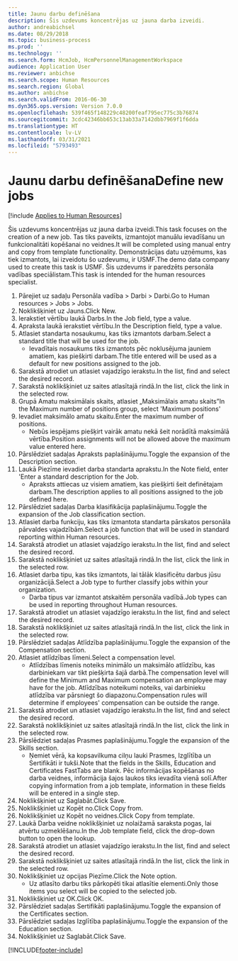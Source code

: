 ```yaml
---
title: Jaunu darbu definēšana
description: Šis uzdevums koncentrējas uz jauna darba izveidi.
author: andreabichsel
ms.date: 08/29/2018
ms.topic: business-process
ms.prod: ''
ms.technology: ''
ms.search.form: HcmJob, HcmPersonnelManagementWorkspace
audience: Application User
ms.reviewer: anbichse
ms.search.scope: Human Resources
ms.search.region: Global
ms.author: anbichse
ms.search.validFrom: 2016-06-30
ms.dyn365.ops.version: Version 7.0.0
ms.openlocfilehash: 539f465f148229c48200feaf795ec775c3b76874
ms.sourcegitcommit: 3cdc42346bb653c13ab33a7142dbb7969f1f6dda
ms.translationtype: HT
ms.contentlocale: lv-LV
ms.lasthandoff: 03/31/2021
ms.locfileid: "5793493"
---
```

# <a name="define-new-jobs"></a><span data-ttu-id="71a94-103">Jaunu darbu definēšana</span><span class="sxs-lookup"><span data-stu-id="71a94-103">Define new jobs</span></span>

[!include [Applies to Human Resources](../includes/applies-to-hr.md)]



<span data-ttu-id="71a94-104">Šis uzdevums koncentrējas uz jauna darba izveidi.</span><span class="sxs-lookup"><span data-stu-id="71a94-104">This task focuses on the creation of a new job.</span></span> <span data-ttu-id="71a94-105">Tas tiks paveikts, izmantojot manuālu ievadīšanu un funkcionalitāti kopēšanai no veidnes.</span><span class="sxs-lookup"><span data-stu-id="71a94-105">It will be completed using manual entry and copy from template functionality.</span></span> <span data-ttu-id="71a94-106">Demonstrācijas datu uzņēmums, kas tiek izmantots, lai izveidotu šo uzdevumu, ir USMF.</span><span class="sxs-lookup"><span data-stu-id="71a94-106">The demo data company used to create this task is USMF.</span></span> <span data-ttu-id="71a94-107">Šis uzdevums ir paredzēts personāla vadības speciālistam.</span><span class="sxs-lookup"><span data-stu-id="71a94-107">This task is intended for the human resources specialist.</span></span>

1. <span data-ttu-id="71a94-108">Pārejiet uz sadaļu Personāla vadība > Darbi > Darbi.</span><span class="sxs-lookup"><span data-stu-id="71a94-108">Go to Human resources > Jobs > Jobs.</span></span>
2. <span data-ttu-id="71a94-109">Noklikšķiniet uz Jauns.</span><span class="sxs-lookup"><span data-stu-id="71a94-109">Click New.</span></span>
3. <span data-ttu-id="71a94-110">Ierakstiet vērtību laukā Darbs.</span><span class="sxs-lookup"><span data-stu-id="71a94-110">In the Job field, type a value.</span></span>
4. <span data-ttu-id="71a94-111">Apraksta laukā ierakstiet vērtību.</span><span class="sxs-lookup"><span data-stu-id="71a94-111">In the Description field, type a value.</span></span>
5. <span data-ttu-id="71a94-112">Atlasiet standarta nosaukumu, kas tiks izmantots darbam.</span><span class="sxs-lookup"><span data-stu-id="71a94-112">Select a standard title that will be used for the job.</span></span> 
    * <span data-ttu-id="71a94-113">Ievadītais nosaukums tiks izmantots pēc noklusējuma jauniem amatiem, kas piešķirti darbam.</span><span class="sxs-lookup"><span data-stu-id="71a94-113">The title entered will be used as a default for new positions assigned to the job.</span></span>  
6. <span data-ttu-id="71a94-114">Sarakstā atrodiet un atlasiet vajadzīgo ierakstu.</span><span class="sxs-lookup"><span data-stu-id="71a94-114">In the list, find and select the desired record.</span></span>
7. <span data-ttu-id="71a94-115">Sarakstā noklikšķiniet uz saites atlasītajā rindā.</span><span class="sxs-lookup"><span data-stu-id="71a94-115">In the list, click the link in the selected row.</span></span>
8. <span data-ttu-id="71a94-116">Grupā Amatu maksimālais skaits, atlasiet „Maksimālais amatu skaits”</span><span class="sxs-lookup"><span data-stu-id="71a94-116">In the Maximum number of positions group, select 'Maximum positions'</span></span>
9. <span data-ttu-id="71a94-117">Ievadiet maksimālo amatu skaitu.</span><span class="sxs-lookup"><span data-stu-id="71a94-117">Enter the maximum number of positions.</span></span> 
    * <span data-ttu-id="71a94-118">Nebūs iespējams piešķirt vairāk amatu nekā šeit norādītā maksimālā vērtība.</span><span class="sxs-lookup"><span data-stu-id="71a94-118">Position assignments will not be allowed above the maximum value entered here.</span></span>  
10. <span data-ttu-id="71a94-119">Pārslēdziet sadaļas Apraksts paplašinājumu.</span><span class="sxs-lookup"><span data-stu-id="71a94-119">Toggle the expansion of the Description section.</span></span>
11. <span data-ttu-id="71a94-120">Laukā Piezīme ievadiet darba standarta aprakstu.</span><span class="sxs-lookup"><span data-stu-id="71a94-120">In the Note field, enter 'Enter a standard description for the Job.</span></span>
    * <span data-ttu-id="71a94-121">Apraksts attiecas uz visiem amatiem, kas piešķirti šeit definētajam darbam.</span><span class="sxs-lookup"><span data-stu-id="71a94-121">The description applies to all positions assigned to the job defined here.</span></span>  
12. <span data-ttu-id="71a94-122">Pārslēdziet sadaļas Darba klasifikācija paplašinājumu.</span><span class="sxs-lookup"><span data-stu-id="71a94-122">Toggle the expansion of the Job classification section.</span></span>
13. <span data-ttu-id="71a94-123">Atlasiet darba funkciju, kas tiks izmantota standarta pārskatos personāla pārvaldes vajadzībām.</span><span class="sxs-lookup"><span data-stu-id="71a94-123">Select a job function that will be used in standard reporting within Human resources.</span></span>
14. <span data-ttu-id="71a94-124">Sarakstā atrodiet un atlasiet vajadzīgo ierakstu.</span><span class="sxs-lookup"><span data-stu-id="71a94-124">In the list, find and select the desired record.</span></span>
15. <span data-ttu-id="71a94-125">Sarakstā noklikšķiniet uz saites atlasītajā rindā.</span><span class="sxs-lookup"><span data-stu-id="71a94-125">In the list, click the link in the selected row.</span></span>
16. <span data-ttu-id="71a94-126">Atlasiet darba tipu, kas tiks izmantots, lai tālāk klasificētu darbus jūsu organizācijā.</span><span class="sxs-lookup"><span data-stu-id="71a94-126">Select a Job type to further classify jobs within your organization.</span></span> 
    * <span data-ttu-id="71a94-127">Darba tipus var izmantot atskaitēm personāla vadībā.</span><span class="sxs-lookup"><span data-stu-id="71a94-127">Job types can be used in reporting throughout Human resources.</span></span>  
17. <span data-ttu-id="71a94-128">Sarakstā atrodiet un atlasiet vajadzīgo ierakstu.</span><span class="sxs-lookup"><span data-stu-id="71a94-128">In the list, find and select the desired record.</span></span>
18. <span data-ttu-id="71a94-129">Sarakstā noklikšķiniet uz saites atlasītajā rindā.</span><span class="sxs-lookup"><span data-stu-id="71a94-129">In the list, click the link in the selected row.</span></span>
19. <span data-ttu-id="71a94-130">Pārslēdziet sadaļas Atlīdzība paplašinājumu.</span><span class="sxs-lookup"><span data-stu-id="71a94-130">Toggle the expansion of the Compensation section.</span></span>
20. <span data-ttu-id="71a94-131">Atlasiet atlīdzības līmeni.</span><span class="sxs-lookup"><span data-stu-id="71a94-131">Select a compensation level.</span></span>
    * <span data-ttu-id="71a94-132">Atlīdzības līmenis noteiks minimālo un maksimālo atlīdzību, kas darbiniekam var tikt piešķirta šajā darbā.</span><span class="sxs-lookup"><span data-stu-id="71a94-132">The compensation level will define the Minimum and Maximum compensation an employee may have for the job.</span></span> <span data-ttu-id="71a94-133">Atlīdzības noteikumi noteiks, vai darbinieku atlīdzība var pārsniegt šo diapazonu.</span><span class="sxs-lookup"><span data-stu-id="71a94-133">Compensation rules will determine if employees' compensation can be outside the range.</span></span>  
21. <span data-ttu-id="71a94-134">Sarakstā atrodiet un atlasiet vajadzīgo ierakstu.</span><span class="sxs-lookup"><span data-stu-id="71a94-134">In the list, find and select the desired record.</span></span>
22. <span data-ttu-id="71a94-135">Sarakstā noklikšķiniet uz saites atlasītajā rindā.</span><span class="sxs-lookup"><span data-stu-id="71a94-135">In the list, click the link in the selected row.</span></span>
23. <span data-ttu-id="71a94-136">Pārslēdziet sadaļas Prasmes paplašinājumu.</span><span class="sxs-lookup"><span data-stu-id="71a94-136">Toggle the expansion of the Skills section.</span></span>
    * <span data-ttu-id="71a94-137">Ņemiet vērā, ka kopsavilkuma cilņu lauki Prasmes, Izglītība un Sertifikāti ir tukši.</span><span class="sxs-lookup"><span data-stu-id="71a94-137">Note that the fields in the Skills, Education and Certificates FastTabs are blank.</span></span> <span data-ttu-id="71a94-138">Pēc informācijas kopēšanas no darba veidnes, informācija šajos laukos tiks ievadīta vienā solī.</span><span class="sxs-lookup"><span data-stu-id="71a94-138">After copying information from a job template, information in these fields will be entered in a single step.</span></span>   
24. <span data-ttu-id="71a94-139">Noklikšķiniet uz Saglabāt.</span><span class="sxs-lookup"><span data-stu-id="71a94-139">Click Save.</span></span>
25. <span data-ttu-id="71a94-140">Noklikšķiniet uz Kopēt no.</span><span class="sxs-lookup"><span data-stu-id="71a94-140">Click Copy from.</span></span>
26. <span data-ttu-id="71a94-141">Noklikšķiniet uz Kopēt no veidnes.</span><span class="sxs-lookup"><span data-stu-id="71a94-141">Click Copy from template.</span></span>
27. <span data-ttu-id="71a94-142">Laukā Darba veidne noklikšķiniet uz nolaižamā saraksta pogas, lai atvērtu uzmeklēšanu.</span><span class="sxs-lookup"><span data-stu-id="71a94-142">In the Job template field, click the drop-down button to open the lookup.</span></span>
28. <span data-ttu-id="71a94-143">Sarakstā atrodiet un atlasiet vajadzīgo ierakstu.</span><span class="sxs-lookup"><span data-stu-id="71a94-143">In the list, find and select the desired record.</span></span>
29. <span data-ttu-id="71a94-144">Sarakstā noklikšķiniet uz saites atlasītajā rindā.</span><span class="sxs-lookup"><span data-stu-id="71a94-144">In the list, click the link in the selected row.</span></span>
30. <span data-ttu-id="71a94-145">Noklikšķiniet uz opcijas Piezīme.</span><span class="sxs-lookup"><span data-stu-id="71a94-145">Click the Note option.</span></span>
    * <span data-ttu-id="71a94-146">Uz atlasīto darbu tiks pārkopēti tikai atlasītie elementi.</span><span class="sxs-lookup"><span data-stu-id="71a94-146">Only those items you select will be copied to the selected job.</span></span>    
31. <span data-ttu-id="71a94-147">Noklikšķiniet uz OK.</span><span class="sxs-lookup"><span data-stu-id="71a94-147">Click OK.</span></span>
32. <span data-ttu-id="71a94-148">Pārslēdziet sadaļas Sertifikāti paplašinājumu.</span><span class="sxs-lookup"><span data-stu-id="71a94-148">Toggle the expansion of the Certificates section.</span></span>
33. <span data-ttu-id="71a94-149">Pārslēdziet sadaļas Izglītība paplašinājumu.</span><span class="sxs-lookup"><span data-stu-id="71a94-149">Toggle the expansion of the Education section.</span></span>
34. <span data-ttu-id="71a94-150">Noklikšķiniet uz Saglabāt.</span><span class="sxs-lookup"><span data-stu-id="71a94-150">Click Save.</span></span>



[!INCLUDE[footer-include](../includes/footer-banner.md)]